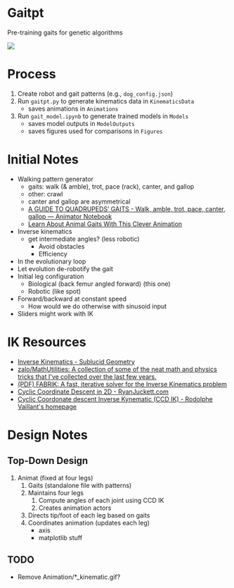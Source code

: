 # Gaitpt

Pre-training gaits for genetic algorithms

![](example.gifj)

# Process

1. Create robot and gait patterns (e.g., `dog_config.json`)
2. Run `gaitpt.py` to generate kinematics data in `KinematicsData`
	- saves animations in `Animations`
3. Run `gait_model.ipynb` to generate trained models in `Models`
	- saves model outputs in `ModelOutputs`
	- saves figures used for comparisons in `Figures`

# Initial Notes

- Walking pattern generator
	+ gaits: walk (& amble), trot, pace (rack), canter, and gallop
	+ other: crawl
	+ canter and gallop are asymmetrical
	+ [A GUIDE TO QUADRUPEDS’ GAITS - Walk, amble, trot, pace, canter, gallop — Animator Notebook](https://www.animatornotebook.com/learn/quadrupeds-gaits)
	+ [Learn About Animal Gaits With This Clever Animation](https://mymodernmet.com/animal-gaits-animation-stephen-cunnane)
- Inverse kinematics
	+ get intermediate angles? (less robotic)
		* Avoid obstacles
		* Efficiency
- In the evolutionary loop
- Let evolution de-robotify the gait
- Initial leg configuration
	+ Biological (back femur angled forward) (this one)
	+ Robotic (like spot)
- Forward/backward at constant speed
	+ How would we do otherwise with sinusoid input
- Sliders might work with IK

# IK Resources

- [Inverse Kinematics - Sublucid Geometry](https://zalo.github.io/blog/inverse-kinematics)
- [zalo/MathUtilities: A collection of some of the neat math and physics tricks that I've collected over the last few years.](https://github.com/zalo/MathUtilities)
- [(PDF) FABRIK: A fast, iterative solver for the Inverse Kinematics problem](https://www.researchgate.net/publication/220632147_FABRIK_A_fast_iterative_solver_for_the_Inverse_Kinematics_problem)
- [Cyclic Coordinate Descent in 2D - RyanJuckett.com](https://www.ryanjuckett.com/cyclic-coordinate-descent-in-2d)
- [Cyclic Coordonate descent Inverse Kynematic (CCD IK) - Rodolphe Vaillant's homepage](http://rodolphe-vaillant.fr/?e=114)

# Design Notes

## Top-Down Design

1. Animat (fixed at four legs)
	1. Gaits (standalone file with patterns)
	2. Maintains four legs
		1. Compute angles of each joint using CCD IK
		2. Creates animation actors
	3. Directs tip/foot of each leg based on gaits
	4. Coordinates animation (updates each leg)
		+ axis
		+ matplotlib stuff

## TODO

- Remove Animation/*_kinematic.gif?
